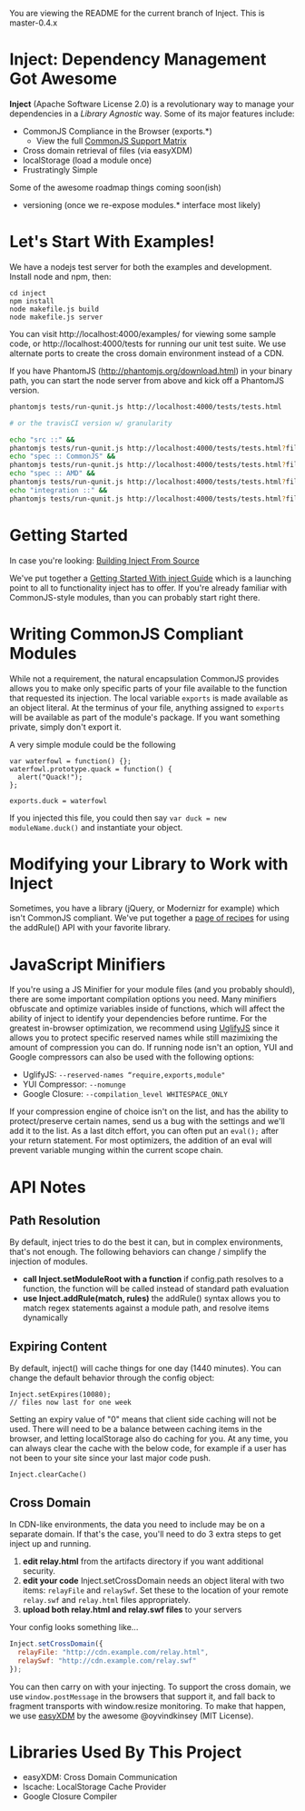 You are viewing the README for the current branch of Inject. This is master-0.4.x

Inject: Dependency Management Got Awesome
===
**Inject** (Apache Software License 2.0) is a revolutionary way to manage your dependencies in a *Library Agnostic* way. Some of its major features include:

* CommonJS Compliance in the Browser (exports.*)
  * View the full [CommonJS Support Matrix](https://github.com/linkedin/inject/wiki/CommonJS-Support)
* Cross domain retrieval of files (via easyXDM)
* localStorage (load a module once)
* Frustratingly Simple

Some of the awesome roadmap things coming soon(ish)

* versioning (once we re-expose modules.* interface most likely)

Let's Start With Examples!
===
We have a nodejs test server for both the examples and development. Install node and npm, then:

```
cd inject
npm install
node makefile.js build
node makefile.js server
```

You can visit http://localhost:4000/examples/ for viewing some sample code, or http://localhost:4000/tests for running our unit test suite. We use alternate ports to create the cross domain environment instead of a CDN.

If you have PhantomJS (http://phantomjs.org/download.html) in your binary path, you can start the node server from above and kick off a PhantomJS version.

```sh
phantomjs tests/run-qunit.js http://localhost:4000/tests/tests.html

# or the travisCI version w/ granularity

echo "src ::" &&
phantomjs tests/run-qunit.js http://localhost:4000/tests/tests.html?filter=src%20%3A%3A &&
echo "spec :: CommonJS" &&
phantomjs tests/run-qunit.js http://localhost:4000/tests/tests.html?filter=spec%20%3A%3A%20CommonJS &&
echo "spec :: AMD" &&
phantomjs tests/run-qunit.js http://localhost:4000/tests/tests.html?filter=spec%20%3A%3A%20AMD &&
echo "integration ::" &&
phantomjs tests/run-qunit.js http://localhost:4000/tests/tests.html?filter=integration%20%3A%3A
```

Getting Started
===
In case you're looking: [Building Inject From Source](https://github.com/linkedin/inject/wiki/0.4.x-Building-Inject-From-Source)

We've put together a [Getting Started With inject Guide](https://github.com/linkedin/inject/wiki/0.4.x-Getting-Started) which is a launching point to all to functionality inject has to offer. If you're already familiar with CommonJS-style modules, than you can probably start right there.

Writing CommonJS Compliant Modules
===
While not a requirement, the natural encapsulation CommonJS provides allows you to make only specific parts of your file available to the function that requested its injection. The local variable `exports` is made available as an object literal. At the terminus of your file, anything assigned to `exports` will be available as part of the module's package. If you want something private, simply don't export it.

A very simple module could be the following

```
var waterfowl = function() {};
waterfowl.prototype.quack = function() {
  alert("Quack!");
};

exports.duck = waterfowl
```

If you injected this file, you could then say `var duck = new moduleName.duck()` and instantiate your object.

Modifying your Library to Work with Inject
===
Sometimes, you have a library (jQuery, or Modernizr for example) which isn't CommonJS compliant. We've put together a [page of recipes](https://github.com/linkedin/inject/wiki/0.4.x-addRule-and-Your-Favorite-Library) for using the addRule() API with your favorite library.

JavaScript Minifiers
===
If you're using a JS Minifier for your module files (and you probably should), there are some important compilation options you need. Many minifiers obfuscate and optimize variables inside of functions, which will affect the ability of inject to identify your dependencies before runtime. For the greatest in-browser optimization, we recommend using [UglifyJS](https://github.com/mishoo/UglifyJS) since it allows you to protect specific reserved names while still mazimixing the amount of compression you can do. If running node isn't an option, YUI and Google compressors can also be used with the following options:

* UglifyJS: `--reserved-names “require,exports,module"`
* YUI Compressor: `--nomunge`
* Google Closure: `--compilation_level WHITESPACE_ONLY`

If your compression engine of choice isn't on the list, and has the ability to protect/preserve certain names, send us a bug with the settings and we'll add it to the list. As a last ditch effort, you can often put an `eval();` after your return statement. For most optimizers, the addition of an eval will prevent variable munging within the current scope chain.

API Notes
===
Path Resolution
---
By default, inject tries to do the best it can, but in complex environments, that's not enough. The following behaviors can change / simplify the injection of modules.

* **call Inject.setModuleRoot with a function** if config.path resolves to a function, the function will be called instead of standard path evaluation
* **use Inject.addRule(match, rules)** the addRule() syntax allows you to match regex statements against a module path, and resolve items dynamically

Expiring Content
---
By default, inject() will cache things for one day (1440 minutes). You can change the default behavior through the config object:

```
Inject.setExpires(10080);
// files now last for one week
```

Setting an expiry value of "0" means that client side caching will not be used. There will need to be a balance between caching items in the browser, and letting localStorage also do caching for you. At any time, you can always clear the cache with the below code, for example if a user has not been to your site since your last major code push.

```
Inject.clearCache()
```

Cross Domain
---
In CDN-like environments, the data you need to include may be on a separate domain. If that's the case, you'll need to do 3 extra steps to get inject up and running.

1. **edit relay.html** from the artifacts directory if you want additional security.
2. **edit your code** Inject.setCrossDomain needs an object literal with two items: `relayFile` and `relaySwf`. Set these to the location of your remote `relay.swf` and `relay.html` files appropriately.
3. **upload both relay.html and relay.swf files** to your servers

Your config looks something like...

```js
Inject.setCrossDomain({
  relayFile: "http://cdn.example.com/relay.html",
  relaySwf: "http://cdn.example.com/relay.swf"
});
```

You can then carry on with your injecting. To support the cross domain, we use `window.postMessage` in the browsers that support it, and fall back to fragment transports with window.resize monitoring. To make that happen, we use [easyXDM](https://github.com/oyvindkinsey/easyXDM) by the awesome @oyvindkinsey (MIT License).

Libraries Used By This Project
===
* easyXDM: Cross Domain Communication
* lscache: LocalStorage Cache Provider 
* Google Closure Compiler
